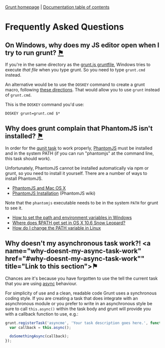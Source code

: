 [Grunt homepage](https://github.com/cowboy/grunt) | [Documentation table of contents](toc.md)

# Frequently Asked Questions

## On Windows, why does my JS editor open when I try to run grunt? <a name="on-windows-why-does-my-js-editor-open-when-i-try-to-run-grunt" href="#on-windows-why-does-my-js-editor-open-when-i-try-to-run-grunt" title="Link to this section">⚑</a>
If you're in the same directory as the [grunt.js gruntfile](getting_started.md), Windows tries to execute _that file_ when you type grunt. So you need to type `grunt.cmd` instead.

An alternative would be to use the `DOSKEY` command to create a grunt macro, following [these directions](http://devblog.point2.com/2010/05/14/setup-persistent-aliases-macros-in-windows-command-prompt-cmd-exe-using-doskey/). That would allow you to use `grunt` instead of `grunt.cmd`.

This is the `DOSKEY` command you'd use:

```
DOSKEY grunt=grunt.cmd $*
```

## Why does grunt complain that PhantomJS isn't installed? <a name="why-does-grunt-complain-that-phantomjs-isnt-installed" href="#why-does-grunt-complain-that-phantomjs-isnt-installed" title="Link to this section">⚑</a>
In order for the [qunit task](task_qunit.md) to work properly, [PhantomJS](http://www.phantomjs.org/) must be installed and in the system PATH (if you can run "phantomjs" at the command line, this task should work).

Unfortunately, PhantomJS cannot be installed automatically via npm or grunt, so you need to install it yourself. There are a number of ways to install PhantomJS.

* [PhantomJS and Mac OS X](http://ariya.ofilabs.com/2012/02/phantomjs-and-mac-os-x.html)
* [PhantomJS Installation](http://code.google.com/p/phantomjs/wiki/Installation) (PhantomJS wiki)

Note that the `phantomjs` executable needs to be in the system `PATH` for grunt to see it.

* [How to set the path and environment variables in Windows](http://www.computerhope.com/issues/ch000549.htm)
* [Where does $PATH get set in OS X 10.6 Snow Leopard?](http://superuser.com/questions/69130/where-does-path-get-set-in-os-x-10-6-snow-leopard)
* [How do I change the PATH variable in Linux](https://www.google.com/search?q=How+do+I+change+the+PATH+variable+in+Linux)

## Why doesn't my asynchronous task work?! <a name="why-doesnt-my-async-task-work" href="#why-doesnt-my-async-task-work"" title="Link to this section">⚑</a>

Chances are it's because you have forgotten to use the tell the current task that you are using [async](https://github.com/cowboy/grunt/blob/master/docs/api_task.md#this-async-grunt-task-current-async) behaviour.

For simplicity of use and a clean, readable code Grunt uses a synchronous coding style.  If you are creating a task that does integrate with an asynchronous module or you prefer to write in an asynchronous style be sure to call `this.async()` within the task body and grunt will provide you with a callback function to use, e.g.:

```js
grunt.registerTask('asyncme', 'Your task description goes here.', function() {
  var callback = this.async();

  doSomethingAsync(callback);
});
```

